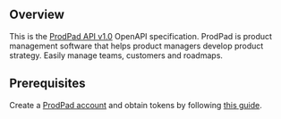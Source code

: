 ## Overview

This is the [ProdPad API v1.0](https://www.prodpad.com/) OpenAPI specification.  ProdPad is product management software that helps product managers develop product strategy. Easily manage teams, customers and roadmaps.
## Prerequisites

 Create a [ProdPad account](https://www.prodpad.com/) and obtain tokens by following [this guide](https://help.prodpad.com/article/763-generating-an-api-key).
